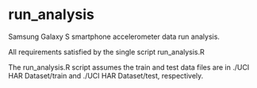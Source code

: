# run_analysis
Samsung Galaxy S smartphone accelerometer data run analysis.

All requirements satisfied by the single script run_analysis.R

The run_analysis.R script assumes the train and test data files are in ./UCI HAR Dataset/train and ./UCI HAR Dataset/test, respectively.
